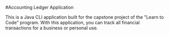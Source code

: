 #Accounting Ledger Application

This is a Java CLI application built for the capstone project of the "Learn to Code" program.
With this application, you can track all financial transactions for a business or personal use.
